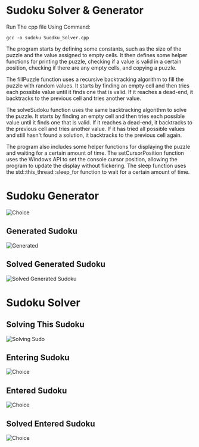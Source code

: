 # Sudoku Solver & Generator

Run The cpp file Using Command:

`gcc -o sudoku Suodku_Solver.cpp`

The program starts by defining some constants, such as the size of the puzzle and the value assigned to empty cells. It then defines some helper functions for printing the puzzle, checking if a value is valid in a certain position, checking if there are any empty cells, and copying a puzzle.

The fillPuzzle function uses a recursive backtracking algorithm to fill the puzzle with random values. It starts by finding an empty cell and then tries each possible value until it finds one that is valid. If it reaches a dead-end, it backtracks to the previous cell and tries another value.

The solveSudoku function uses the same backtracking algorithm to solve the puzzle. It starts by finding an empty cell and then tries each possible value until it finds one that is valid. If it reaches a dead-end, it backtracks to the previous cell and tries another value. If it has tried all possible values and still hasn't found a solution, it backtracks to the previous cell again.

The program also includes some helper functions for displaying the puzzle and waiting for a certain amount of time. The setCursorPosition function uses the Windows API to set the console cursor position, allowing the program to update the display without flickering. The sleep function uses the std::this_thread::sleep_for function to wait for a certain amount of time.

# Sudoku Generator

![Choice](https://github.com/Sahil-4555/Sudoku_Solver/blob/master/assests/choice.png)

## Generated Sudoku

![Generated](https://github.com/Sahil-4555/Sudoku_Solver/blob/master/assests/Generated%20Sudoku.png)

## Solved Generated Sudoku

![Solved Generated Sudoku](https://github.com/Sahil-4555/Sudoku_Solver/blob/master/assests/solved%20generated%20sudoku.png)

# Sudoku Solver

## Solving This Sudoku
![Solving Sudo](https://github.com/Sahil-4555/Sudoku_Solver/blob/master/assests/Solving%20Sudoku.png)

## Entering Sudoku
![Choice](https://github.com/Sahil-4555/Sudoku_Solver/blob/master/assests/entering%20sudoku.png)

## Entered Sudoku
![Choice](https://github.com/Sahil-4555/Sudoku_Solver/blob/master/assests/entered%20sudoku.png)

## Solved Entered Sudoku
![Choice](https://github.com/Sahil-4555/Sudoku_Solver/blob/master/assests/solved%20entered%20sudoku.png)










